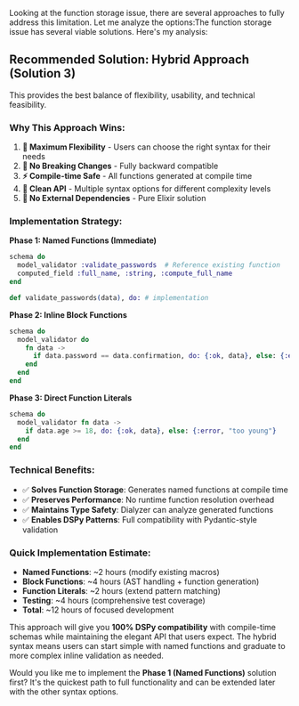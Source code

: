 Looking at the function storage issue, there are several approaches to fully address this limitation. Let me analyze the options:The function storage issue has several viable solutions. Here's my analysis:

## **Recommended Solution: Hybrid Approach (Solution 3)**

This provides the best balance of flexibility, usability, and technical feasibility.

### **Why This Approach Wins:**

1. **🎯 Maximum Flexibility** - Users can choose the right syntax for their needs
2. **🔧 No Breaking Changes** - Fully backward compatible  
3. **⚡ Compile-time Safe** - All functions generated at compile time
4. **📝 Clean API** - Multiple syntax options for different complexity levels
5. **🚀 No External Dependencies** - Pure Elixir solution

### **Implementation Strategy:**

**Phase 1: Named Functions (Immediate)**
```elixir
schema do
  model_validator :validate_passwords  # Reference existing function
  computed_field :full_name, :string, :compute_full_name
end

def validate_passwords(data), do: # implementation
```

**Phase 2: Inline Block Functions**
```elixir
schema do
  model_validator do
    fn data ->
      if data.password == data.confirmation, do: {:ok, data}, else: {:error, "mismatch"}
    end
  end
end
```

**Phase 3: Direct Function Literals**
```elixir
schema do
  model_validator fn data -> 
    if data.age >= 18, do: {:ok, data}, else: {:error, "too young"}
  end
end
```

### **Technical Benefits:**

- ✅ **Solves Function Storage**: Generates named functions at compile time
- ✅ **Preserves Performance**: No runtime function resolution overhead  
- ✅ **Maintains Type Safety**: Dialyzer can analyze generated functions
- ✅ **Enables DSPy Patterns**: Full compatibility with Pydantic-style validation

### **Quick Implementation Estimate:**

- **Named Functions**: ~2 hours (modify existing macros)
- **Block Functions**: ~4 hours (AST handling + function generation)  
- **Function Literals**: ~2 hours (extend pattern matching)
- **Testing**: ~4 hours (comprehensive test coverage)
- **Total**: ~12 hours of focused development

This approach will give you **100% DSPy compatibility** with compile-time schemas while maintaining the elegant API that users expect. The hybrid syntax means users can start simple with named functions and graduate to more complex inline validation as needed.

Would you like me to implement the **Phase 1 (Named Functions)** solution first? It's the quickest path to full functionality and can be extended later with the other syntax options.
